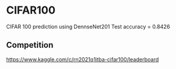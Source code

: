 # CIFAR100
CIFAR 100 prediction using DennseNet201
Test accuracy = 0.8426
## Competition
https://www.kaggle.com/c/rn2021q1itba-cifar100/leaderboard
